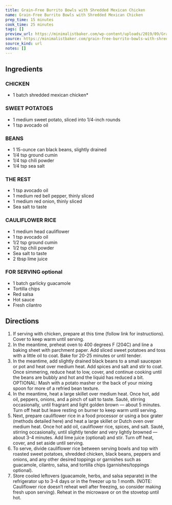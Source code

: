 ```yaml
---
title: Grain-Free Burrito Bowls with Shredded Mexican Chicken
name: Grain-Free Burrito Bowls with Shredded Mexican Chicken
prep_time: 15 minutes
cook_time: 25 minutes
tags: []
preview_url: https://minimalistbaker.com/wp-content/uploads/2019/09/Grain-Free-Burrito-Bowls-SQUARE-200x200.jpg
source: https://minimalistbaker.com/grain-free-burrito-bowls-with-shredded-mexican-chicken/
source_kind: url
notes: []
---
```


## Ingredients
### CHICKEN
- 1 batch shredded mexican chicken*

### SWEET POTATOES
- 1 medium sweet potato, sliced into 1/4-inch rounds
- 1 tsp avocado oil

### BEANS
- 1 15-ounce can black beans, slightly drained
- 1/4 tsp ground cumin
- 1/4 tsp chili powder
- 1/4 tsp sea salt

### THE REST
- 1 tsp avocado oil
- 1 medium red bell pepper, thinly sliced
- 1 medium red onion, thinly sliced
- Sea salt to taste

### CAULIFLOWER RICE
- 1 medium head cauliflower
- 1 tsp avocado oil
- 1/2 tsp ground cumin
- 1/2 tsp chili powder
- Sea salt to taste
- 2 tbsp lime juice

### FOR SERVING optional
- 1 batch garlicky guacamole
- Tortilla chips
- Red salsa
- Hot sauce
- Fresh cilantro


## Directions
1. If serving with chicken, prepare at this time (follow link for instructions). Cover to keep warm until serving.
2. In the meantime, preheat oven to 400 degrees F (204C) and line a baking sheet with parchment paper. Add sliced sweet potatoes and toss with a little oil to coat. Bake for 20-25 minutes or until tender.
3. In the meantime, add slightly drained black beans to a small saucepan or pot and heat over medium heat. Add spices and salt and stir to coat. Once simmering, reduce heat to low, cover, and continue cooking until the beans are bubbly and hot and the liquid has reduced a bit. OPTIONAL: Mash with a potato masher or the back of your mixing spoon for more of a refried bean texture.
4. In the meantime, heat a large skillet over medium heat. Once hot, add oil, peppers, onions, and a pinch of salt to taste. Sauté, stirring occasionally, until fragrant and light golden brown — about 5 minutes. Turn off heat but leave resting on burner to keep warm until serving.
5. Next, prepare cauliflower rice in a food processor or using a box grater (methods detailed here) and heat a large skillet or Dutch oven over medium heat. Once hot add oil, cauliflower rice, spices, and salt. Sauté, stirring occasionally, until slightly tender and very lightly browned — about 3-4 minutes. Add lime juice (optional) and stir. Turn off heat, cover, and set aside until serving.
6. To serve, divide cauliflower rice between serving bowls and top with roasted sweet potatoes, shredded chicken, black beans, peppers and onions, and any other desired toppings or garnishes such as guacamole, cilantro, salsa, and tortilla chips (garnishes/toppings optional).
7. Store cooled leftovers (guacamole, herbs, and salsa separate) in the refrigerator up to 3-4 days or in the freezer up to 1 month. (NOTE: Cauliflower rice doesn’t reheat well after freezing, so consider making fresh upon serving). Reheat in the microwave or on the stovetop until hot.
